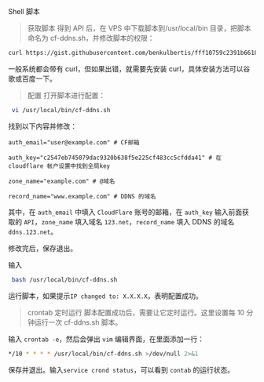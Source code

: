 
Shell 脚本
> 获取脚本
得到 API 后，在 VPS 中下载脚本到/usr/local/bin 目录，把脚本命名为 cf-ddns.sh，并修改脚本的权限：
```bash
curl https://gist.githubusercontent.com/benkulbertis/fff10759c2391b6618dd/raw > /usr/local/bin/cf-ddns.sh && chmod +x /usr/local/bin/cf-ddns.sh
```
一般系统都会带有 curl，但如果出错，就需要先安装 curl，具体安装方法可以谷歌或百度一下。

> 配置
打开脚本进行配置：
```bash
 vi /usr/local/bin/cf-ddns.sh
```
找到以下内容并修改：
```
auth_email="user@example.com" # CF邮箱

auth_key="c2547eb745079dac9320b638f5e225cf483cc5cfdda41" # 在 cloudflare 帐户设置中找到全局key

zone_name="example.com" # @域名

record_name="www.example.com" # DDNS 的域名
```

其中，在 `auth_email` 中填入 `CloudFlare` 账号的邮箱，在 `auth_key` 输入前面获取的 `API`，`zone_name` 填入域名 `123.net`，`record_name` 填入 DDNS 的域名 `ddns.123.net`。

修改完后，保存退出。

 输入
```bash
 bash /usr/local/bin/cf-ddns.sh
```
 运行脚本，如果提示`IP changed to: X.X.X.X`，表明配置成功。
> crontab 定时运行
脚本配置成功后，需要让它定时运行。这里设置每 10 分钟运行一次 cf-ddns.sh 脚本。

 输入 `crontab -e`，然后会弹出 `vim` 编辑界面，在里面添加一行：
```bash
*/10 * * * * /usr/local/bin/cf-ddns.sh >/dev/null 2>&1
```

保存并退出。输入`service crond status`，可以看到 `contab` 的运行状态。
